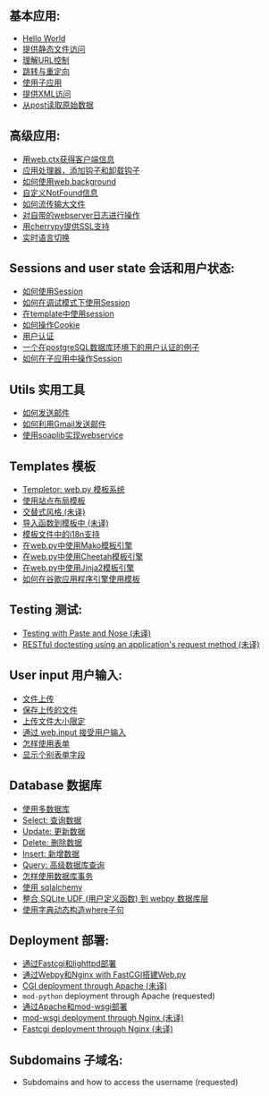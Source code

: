 
## 基本应用:

*   [Hello World][1]
*   [提供静态文件访问][2]
*   [理解URL控制][3]
*   [跳转与重定向][4]
*   [使用子应用][5]
*   [提供XML访问][6]
*   [从post读取原始数据][7]

## 高级应用:

*   [用web.ctx获得客户端信息][8]
*   [应用处理器，添加钩子和卸载钩子][9]
*   [如何使用web.background][10]
*   [自定义NotFound信息][11]
*   [如何流传输大文件][12]
*   [对自带的webserver日志进行操作][13]
*   [用cherrypy提供SSL支持][14]
*   [实时语言切换][15]

## Sessions and user state 会话和用户状态:

*   [如何使用Session][16]
*   [如何在调试模式下使用Session][17]
*   [在template中使用session][18]
*   [如何操作Cookie][19]
*   [用户认证][20]
*   [一个在postgreSQL数据库环境下的用户认证的例子][21]
*   [如何在子应用中操作Session][22]

## Utils 实用工具

*   [如何发送邮件][23]
*   [如何利用Gmail发送邮件][24]
*   [使用soaplib实现webservice][25]

## Templates 模板

*   [Templetor: web.py 模板系统][26]
*   [使用站点布局模板][27]
*   [交替式风格 (未译)][28]
*   [导入函数到模板中 (未译)][29]
*   [模板文件中的i18n支持][30]
*   [在web.py中使用Mako模板引擎 ][31]
*   [在web.py中使用Cheetah模板引擎][32]
*   [在web.py中使用Jinja2模板引擎][33]
*   [如何在谷歌应用程序引擎使用模板][34]

## Testing 测试:

*   [Testing with Paste and Nose (未译)][35]
*   [RESTful doctesting using an application's request method (未译)][36]

## User input 用户输入:

*   [文件上传][37]
*   [保存上传的文件][38]
*   [上传文件大小限定][39]
*   [通过 web.input 接受用户输入][40]
*   [怎样使用表单][41]
*   [显示个别表单字段][42]

## Database 数据库

*   [使用多数据库][43]
*   [Select: 查询数据][44]
*   [Update: 更新数据 ][45]
*   [Delete: 删除数据][46]
*   [Insert: 新增数据][47]
*   [Query: 高级数据库查询][48]
*   [怎样使用数据库事务][49]
*   [使用 sqlalchemy][50]
*   [整合 SQLite UDF (用户定义函数) 到 webpy 数据库层][51]
*   [使用字典动态构造where子句][52]

## Deployment 部署:

*   [通过Fastcgi和lighttpd部署][53]
*   [通过Webpy和Nginx with FastCGI搭建Web.py][54]
*   [CGI deployment through Apache (未译)][55]
*   `mod-python` deployment through Apache (requested)
*   [通过Apache和mod-wsgi部署][56]
*   [mod-wsgi deployment through Nginx (未译)][57]
*   [Fastcgi deployment through Nginx (未译)][54]

## Subdomains 子域名:

*   Subdomains and how to access the username (requested)

 [1]: helloworld.zh-cn
 [2]: staticfiles.zh-cn
 [3]: url-handling.zh-cn
 [4]: redirect-seeother.zh-cn
 [5]: subapp.zh-cn
 [6]: xmlfiles.zh-cn
 [7]: postbasic.zh-cn
 [8]: ctx.zh-cn
 [9]: application-processors.zh-cn
 [10]: background.zh-cn
 [11]: custom-notfound.zh-cn
 [12]: streaming-large-files.zh-cn
 [13]: logging.zh-cn
 [14]: ssl.zh-cn
 [15]: runtime-language-switch.zh-cn
 [16]: sessions.zh-cn
 [17]: session-with-reloader.zh-cn
 [18]: session-in-template.zh-cn
 [19]: cookies.zh-cn
 [20]: userauth.zh-cn
 [21]: userauthpgsql.zh-cn
 [22]: sessions-with-subapp.zh-cn
 [23]: sendmail.zh-cn
 [24]: sendmail-using-gmail.zh-cn
 [25]: webservice.zh-cn
 [26]: templetor.zh-cn
 [27]: layout-template.zh-cn
 [28]: alternating-style.zh-cn
 [29]: template-import.zh-cn
 [30]: i18n-support-in-template-file.zh-cn
 [31]: template-mako.zh-cn
 [32]: template-cheetah.zh-cn
 [33]: template-jinja.zh-cn
 [34]: templates-on-gae.zh-cn
 [35]: testing-with-paste-and-nose.zh-cn
 [36]: restful-doctesting-using-request.zh-cn
 [37]: fileupload.zh-cn
 [38]: storeupload.zh-cn
 [39]: limiting-upload-size.zh-cn
 [40]: input.zh-cn
 [41]: forms.zh-cn
 [42]: form-fields.zh-cn
 [43]: multidbs.zh-cn
 [44]: select.zh-cn
 [45]: update.zh-cn
 [46]: delete.zh-cn
 [47]: Insert.zh-cn
 [48]: query.zh-cn
 [49]: transactions.zh-cn
 [50]: sqlalchemy.zh-cn
 [51]: sqlite-udf.zh-cn
 [52]: where-dict.zh-cn
 [53]: fastcgi-lighttpd.zh-cn
 [54]: fastcgi-nginx.zh-cn
 [55]: cgi-apache.zh-cn
 [56]: mod-wsgi-apache.zh-cn
 [57]: mod-wsgi-nginx.zh-cn
